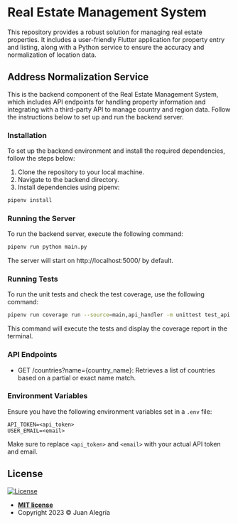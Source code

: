 # Real Estate Management System

This repository provides a robust solution for managing real estate properties. It includes a user-friendly Flutter application for property entry and listing, along with a Python service to ensure the accuracy and normalization of location data.

## Address Normalization Service

This is the backend component of the Real Estate Management System, which includes API endpoints for handling property information and integrating with a third-party API to manage country and region data. Follow the instructions below to set up and run the backend server.

### Installation

To set up the backend environment and install the required dependencies, follow the steps below:

1. Clone the repository to your local machine.
2. Navigate to the backend directory.
3. Install dependencies using pipenv:

```bash
pipenv install
```

### Running the Server

To run the backend server, execute the following command:

```bash
pipenv run python main.py
```

The server will start on http://localhost:5000/ by default.

### Running Tests

To run the unit tests and check the test coverage, use the following command:

```bash
pipenv run coverage run --source=main,api_handler -m unittest test_api.py && pipenv run coverage report
```

This command will execute the tests and display the coverage report in the terminal.

### API Endpoints

- GET /countries?name={country_name}: Retrieves a list of countries based on a partial or exact name match.

### Environment Variables

Ensure you have the following environment variables set in a `.env` file:

```plaintext
API_TOKEN=<api_token>
USER_EMAIL=<email>
```

Make sure to replace `<api_token>` and `<email>` with your actual API token and email.

## License

[![License](http://img.shields.io/:license-mit-blue.svg?style=flat-square)](http://badges.mit-license.org)

- **[MIT license](LICENSE)**
- Copyright 2023 © Juan Alegría
